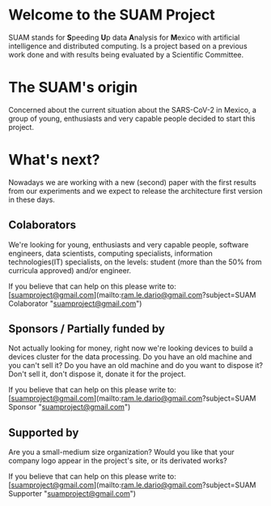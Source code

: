 # Welcome to the SUAM Project 

SUAM stands for **S**peeding **U**p data **A**nalysis for **M**exico with artificial intelligence and distributed computing. Is a project based on a previous work done and with results being evaluated by a Scientific Committee.

# The SUAM's origin

Concerned about the current situation about the SARS-CoV-2 in Mexico, a group of young, enthusiasts and very capable people decided to start this project.

# What's next?

Nowadays we are working with a new (second) paper with the first results from our experiments and we expect to release the architecture first version in these days.

## Colaborators

We're looking for young, enthusiasts and very capable people, software engineers, data scientists, computing specialists, information technologies(IT) specialists, on the levels: student (more than the 50% from curricula approved) and/or engineer.

If you believe that can help on this please write to: [suamproject@gmail.com](mailto:ram.le.dario@gmail.com?subject=SUAM Colaborator "suamproject@gmail.com") 

## Sponsors / Partially funded by

Not actually looking for money, right now we're looking devices to build a devices cluster for the data processing. Do you have an old machine and you can't sell it? Do you have an old machine and do you want to dispose it? Don't sell it, don't dispose it, donate it for the project.

If you believe that can help on this please write to: [suamproject@gmail.com](mailto:ram.le.dario@gmail.com?subject=SUAM Sponsor "suamproject@gmail.com") 

## Supported by

Are you a small-medium size organization? Would you like that your company logo appear in the project's site, or its derivated works?

If you believe that can help on this please write to: [suamproject@gmail.com](mailto:ram.le.dario@gmail.com?subject=SUAM Supporter "suamproject@gmail.com") 
